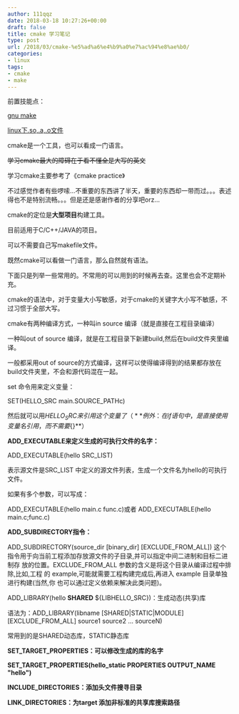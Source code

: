 ```yaml
---
author: 111qqz
date: 2018-03-18 10:27:26+00:00
draft: false
title: cmake 学习笔记
type: post
url: /2018/03/cmake-%e5%ad%a6%e4%b9%a0%e7%ac%94%e8%ae%b0/
categories:
- linux
tags:
- cmake
- make
---
```


前置技能点：

[gnu make](https://www.gnu.org/software/make/)

[linux下.so,.a,.o文件](https://111qqz.com/wordpress/2018/03/linux-%E4%B8%8B-o-%E6%96%87%E4%BB%B6%EF%BC%8C-a%E6%96%87%E4%BB%B6%EF%BC%8C-so%E6%96%87%E4%BB%B6/)

cmake是一个工具，也可以看成一门语言。

<del>学习cmake最大的障碍在于看不懂全是大写的英文</del>

学习cmake主要参考了《cmake practice》

不过感觉作者有些啰嗦...不重要的东西讲了半天，重要的东西却一带而过。。。表述得也不是特别流畅。。。但是还是感谢作者的分享吧orz...

<!-- more -->

cmake的定位是**大型项目**构建工具。

目前适用于C/C++/JAVA的项目。

可以不需要自己写makefile文件。

既然cmake可以看做一门语言，那么自然就有语法。

下面只是列举一些常用的。不常用的可以用到的时候再去查。这里也会不定期补充。

cmake的语法中，对于变量大小写敏感，对于cmake的关键字大小写不敏感，不过习惯于全部大写。

cmake有两种编译方式，一种叫in source 编译（就是直接在工程目录编译）

一种叫out of source 编译，就是在工程目录下新建build,然后在build文件夹里编译。

一般都采用out of source的方式编译，这样可以使得编译得到的结果都存放在build文件夹里，不会和源代码混在一起。

set 命令用来定义变量：

SET(HELLO_SRC main.SOURCE_PATHc)

然后就可以用${HELLO_SRC}　来引用这个变量了（**例外：在if语句中，是直接使用变量名引用，而不需要${}**）

**ADD_EXECUTABLE来定义生成的可执行文件的名字：**

ADD_EXECUTABLE(hello SRC_LIST)

表示源文件是SRC_LIST 中定义的源文件列表，生成一个文件名为hello的可执行文件。

如果有多个参数，可以写成：

ADD_EXECUTABLE(hello main.c func.c)或者
ADD_EXECUTABLE(hello main.c;func.c)

**ADD_SUBDIRECTORY指令：**

ADD_SUBDIRECTORY(source_dir [binary_dir] [EXCLUDE_FROM_ALL])
这个指令用于向当前工程添加存放源文件的子目录,并可以指定中间二进制和目标二进制存
放的位置。EXCLUDE_FROM_ALL 参数的含义是将这个目录从编译过程中排除,比如,工程
的 example,可能就需要工程构建完成后,再进入 example 目录单独进行构建(当然,你
也可以通过定义依赖来解决此类问题)。



ADD_LIBRARY(hello **SHARED** ${LIBHELLO_SRC})：生成动态(共享)库

语法为：ADD_LIBRARY(libname
[SHARED|STATIC|MODULE]
[EXCLUDE_FROM_ALL]
source1 source2 ... sourceN)

常用到的是SHARED动态库，STATIC静态库

**SET_TARGET_PROPERTIES：可以修改生成的库的名字**

**SET_TARGET_PROPERTIES(hello_static PROPERTIES OUTPUT_NAME "hello")**

**INCLUDE_DIRECTORIES：添加头文件搜寻目录**

**LINK_DIRECTORIES：为target 添加非标准的共享库搜索路径**




































